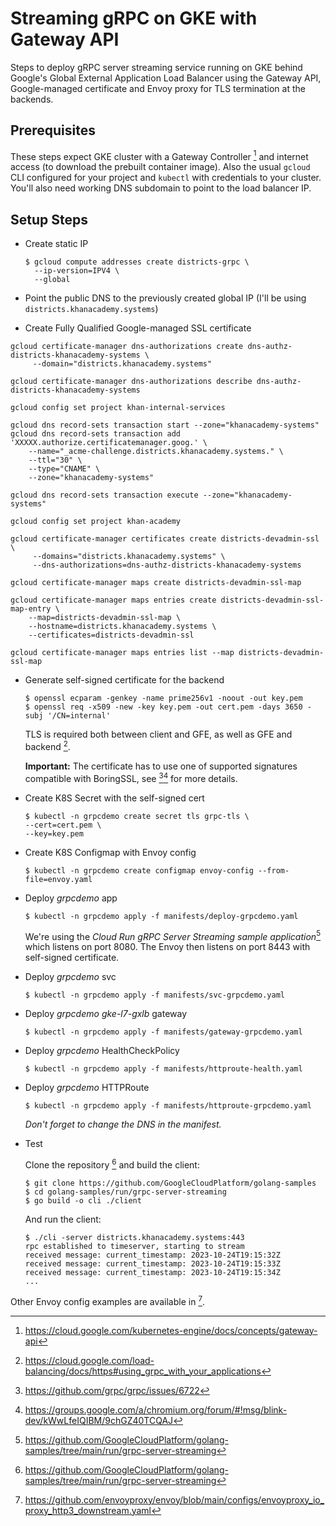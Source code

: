 # Streaming gRPC on GKE with Gateway API

Steps to deploy gRPC server streaming service running on GKE behind Google's
Global External Application Load Balancer using the Gateway API, Google-managed
certificate and Envoy proxy for TLS termination at the backends.

## Prerequisites

These steps expect GKE cluster with a Gateway Controller [^1] and internet
access (to download the prebuilt container image). Also the usual `gcloud` CLI
configured for your project and `kubectl` with credentials to your cluster.
You'll also need working DNS subdomain to point to the load balancer IP.

## Setup Steps

- Create static IP
  ```shell
  $ gcloud compute addresses create districts-grpc \
    --ip-version=IPV4 \
    --global
  ```

- Point the public DNS to the previously created global IP (I'll be
  using `districts.khanacademy.systems`)

- Create Fully Qualified Google-managed SSL certificate

```
gcloud certificate-manager dns-authorizations create dns-authz-districts-khanacademy-systems \
     --domain="districts.khanacademy.systems"

gcloud certificate-manager dns-authorizations describe dns-authz-districts-khanacademy-systems
 
gcloud config set project khan-internal-services
 
gcloud dns record-sets transaction start --zone="khanacademy-systems"
gcloud dns record-sets transaction add 'XXXXX.authorize.certificatemanager.goog.' \
    --name="_acme-challenge.districts.khanacademy.systems." \
    --ttl="30" \
    --type="CNAME" \
    --zone="khanacademy-systems"

gcloud dns record-sets transaction execute --zone="khanacademy-systems"

gcloud config set project khan-academy

gcloud certificate-manager certificates create districts-devadmin-ssl \
     --domains="districts.khanacademy.systems" \
     --dns-authorizations=dns-authz-districts-khanacademy-systems

gcloud certificate-manager maps create districts-devadmin-ssl-map

gcloud certificate-manager maps entries create districts-devadmin-ssl-map-entry \
    --map=districts-devadmin-ssl-map \
    --hostname=districts.khanacademy.systems \
    --certificates=districts-devadmin-ssl
    
gcloud certificate-manager maps entries list --map districts-devadmin-ssl-map
```

- Generate self-signed certificate for the backend
  ```shell
  $ openssl ecparam -genkey -name prime256v1 -noout -out key.pem
  $ openssl req -x509 -new -key key.pem -out cert.pem -days 3650 -subj '/CN=internal'
  ```
  TLS is required both between client and GFE, as well as GFE and backend [^2].

  **Important:** The certificate has to use one of supported signatures
  compatible with BoringSSL, see [^3][^4] for more details. 

- Create K8S Secret with the self-signed cert
  ```shell
  $ kubectl -n grpcdemo create secret tls grpc-tls \
  --cert=cert.pem \
  --key=key.pem
  ```

- Create K8S Configmap with Envoy config
  ```shell
  $ kubectl -n grpcdemo create configmap envoy-config --from-file=envoy.yaml
  ```

- Deploy _grpcdemo_ app
  ```shell
  $ kubectl -n grpcdemo apply -f manifests/deploy-grpcdemo.yaml
  ```

  We're using the *Cloud Run gRPC Server Streaming sample application*[^5] which listens on port 8080.
  The Envoy then listens on port 8443 with self-signed certificate.

- Deploy _grpcdemo_ svc
  ```shell
  $ kubectl -n grpcdemo apply -f manifests/svc-grpcdemo.yaml
  ```

- Deploy _grpcdemo_ *gke-l7-gxlb* gateway
  ```shell
  $ kubectl -n grpcdemo apply -f manifests/gateway-grpcdemo.yaml
  ```

- Deploy _grpcdemo_ HealthCheckPolicy
  ```shell
  $ kubectl -n grpcdemo apply -f manifests/httproute-health.yaml
  ```

- Deploy _grpcdemo_ HTTPRoute
  ```shell
  $ kubectl -n grpcdemo apply -f manifests/httproute-grpcdemo.yaml
  ```
  *Don't forget to change the DNS in the manifest.*

- Test

  Clone the repository [^5] and build the client:
  ```shell
  $ git clone https://github.com/GoogleCloudPlatform/golang-samples
  $ cd golang-samples/run/grpc-server-streaming
  $ go build -o cli ./client
  ```

  And run the client:
  ```shell
  $ ./cli -server districts.khanacademy.systems:443
  rpc established to timeserver, starting to stream
  received message: current_timestamp: 2023-10-24T19:15:32Z
  received message: current_timestamp: 2023-10-24T19:15:33Z
  received message: current_timestamp: 2023-10-24T19:15:34Z
  ...
  ```
Other Envoy config examples are available in [^6].

[^1]: https://cloud.google.com/kubernetes-engine/docs/concepts/gateway-api
[^2]: https://cloud.google.com/load-balancing/docs/https#using_grpc_with_your_applications
[^3]: https://github.com/grpc/grpc/issues/6722
[^4]: https://groups.google.com/a/chromium.org/forum/#!msg/blink-dev/kWwLfeIQIBM/9chGZ40TCQAJ
[^5]: https://github.com/GoogleCloudPlatform/golang-samples/tree/main/run/grpc-server-streaming
[^6]: https://github.com/envoyproxy/envoy/blob/main/configs/envoyproxy_io_proxy_http3_downstream.yaml

